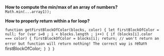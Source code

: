 **How to compute the min/max of an array of numbers?**  
`Math.min(...array1));` 

**How to properly return within a for loop?** 

  `function getFirstBlockOfColor(blocks, color) {
    let firstBlockOfColor = null;
    for (var i=0 ; i < blocks.length ; i++) {
      if (blocks[i].color === color) {
        firstBlockOfColor = blocks[i];
        return; // won't return an error but function will return nothing! The correct way is `return firstBlockOfColor;`
      }
    }
  }`
